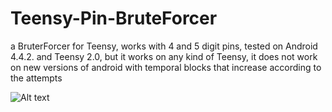 # Teensy-Pin-BruteForcer

a BruterForcer for Teensy, works with 4 and 5 digit pins, tested on Android 4.4.2. and Teensy 2.0, but it works on any kind of Teensy, it does not work on new versions of android with temporal blocks that increase according to the attempts




![Alt text](https://raw.githubusercontent.com/JonnyBanana/Teensy-Android-Pin-BruteForcer/master/img/brute-gif.gif)

